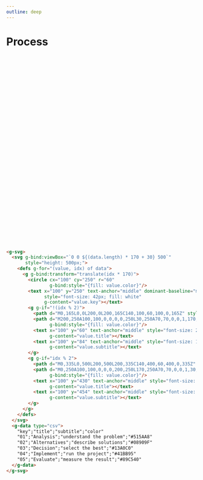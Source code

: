 ```yaml
---
outline: deep
---
```


# Process

<g-svg>
  <svg g-bind:viewBox="`0 0 ${(data.length) * 170 + 30} 500`"
       style="height: 500px;">
    <defs g-for="(value, idx) of data">
      <g g-bind:transform="translate(idx * 170)">
        <circle cx="100" cy="250" r="60" 
                g-bind:style="{fill: value.color}"/>
        <text x="100" y="250" text-anchor="middle" dominant-baseline="middle" 
              style="font-size: 42px; fill: white" 
              g-content="value.key"></text>
        <g g-if="!(idx % 2)">
          <path d="M0,165L0,0L200,0L200,165C140,100,60,100,0,165Z" style="fill:#f1f1f1;"/>
          <path d="M200,250A100,100,0,0,0,0,250L30,250A70,70,0,0,1,170,250Z"
                g-bind:style="{fill: value.color}"/>
          <text x="100" y="60" text-anchor="middle" style="font-size: 26px; fill:#000;" 
                g-content="value.title"></text>
          <text x="100" y="84" text-anchor="middle" style="font-size: 16px; fill:#000;" 
                g-content="value.subtitle"></text>
        </g>
        <g g-if="idx % 2">
          <path d="M0,335L0,500L200,500L200,335C140,400,60,400,0,335Z" style="fill:#f1f1f1;"/>
          <path d="M0,250A100,100,0,0,0,200,250L170,250A70,70,0,0,1,30,250Z"
                g-bind:style="{fill: value.color}"/>
          <text x="100" y="430" text-anchor="middle" style="font-size: 26px; fill:#000;" 
                g-content="value.title"></text>
          <text x="100" y="454" text-anchor="middle" style="font-size: 16px; fill:#000;" 
                g-content="value.subtitle"></text>
        </g>
      </g>
    </defs>
  </svg>
  <g-script type="data" src="/data/process.csv"></g-script>
</g-svg>

```html
<g-svg>
  <svg g-bind:viewBox="`0 0 ${(data.length) * 170 + 30} 500`"
       style="height: 500px;">
    <defs g-for="(value, idx) of data">
      <g g-bind:transform="translate(idx * 170)">
        <circle cx="100" cy="250" r="60" 
                g-bind:style="{fill: value.color}"/>
        <text x="100" y="250" text-anchor="middle" dominant-baseline="middle" 
              style="font-size: 42px; fill: white" 
              g-content="value.key"></text>
        <g g-if="!(idx % 2)">
          <path d="M0,165L0,0L200,0L200,165C140,100,60,100,0,165Z" style="fill:#f1f1f1;"/>
          <path d="M200,250A100,100,0,0,0,0,250L30,250A70,70,0,0,1,170,250Z"
                g-bind:style="{fill: value.color}"/>
          <text x="100" y="60" text-anchor="middle" style="font-size: 26px" 
                g-content="value.title"></text>
          <text x="100" y="84" text-anchor="middle" style="font-size: 16px" 
                g-content="value.subtitle"></text>
        </g>
        <g g-if="idx % 2">
          <path d="M0,335L0,500L200,500L200,335C140,400,60,400,0,335Z" style="fill:#f1f1f1;"/>
          <path d="M0,250A100,100,0,0,0,200,250L170,250A70,70,0,0,1,30,250Z"
                g-bind:style="{fill: value.color}"/>
          <text x="100" y="430" text-anchor="middle" style="font-size: 26px" 
                g-content="value.title"></text>
          <text x="100" y="454" text-anchor="middle" style="font-size: 16px" 
                g-content="value.subtitle"></text>
        </g>
      </g>
    </defs>
  </svg>
  <g-data type="csv">
    "key";"title";"subtitle";"color"
    "01";"Analysis";"understand the problem";"#515AA8"
    "02";"Alternatives";"describe solutions";"#08909F"
    "03";"Decision";"select the best";"#13A0C0"
    "04";"Implement";"run the project";"#41BB95"
    "05";"Evaluate";"measure the result";"#89C540"
  </g-data>
</g-svg>
```